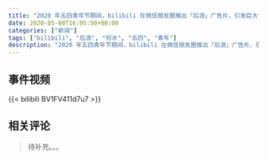 ```yaml
---
title: "2020 年五四青年节期间，bilibili 在微信朋友圈推出「后浪」广告片，引发巨大讨论"
date: 2020-05-08T16:05:50+08:00
categories: ["新闻"]
tags: ["bilibili", "后浪", "何冰", "五四", "青年"]
description: "2020 年五四青年节期间，bilibili 在微信朋友圈推出「后浪」广告片，引发巨大讨论"
---
```


## 事件视频

{{< bilibili BV1FV411d7u7 >}}

## 相关评论

> 待补充。。。
